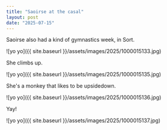 ```yaml
---
title: "Saoirse at the casal"
layout: post
date: "2025-07-15"
---
```


Saoirse also had a kind of gymnastics week, in Sort.

![yo yo]({{ site.baseurl }}/assets/images/2025/1000015133.jpg) 

She climbs up.

![yo yo]({{ site.baseurl }}/assets/images/2025/1000015135.jpg) 

She's a monkey that likes to be upsidedown.

![yo yo]({{ site.baseurl }}/assets/images/2025/1000015136.jpg) 

Yay!

![yo yo]({{ site.baseurl }}/assets/images/2025/1000015137.jpg)

